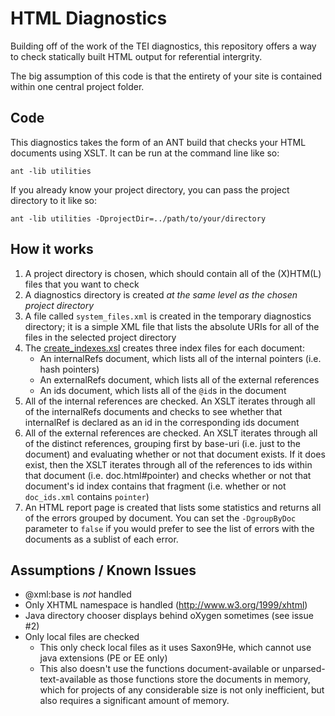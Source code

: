 # HTML Diagnostics

Building off of the work of the TEI diagnostics, this repository offers a way to check statically built HTML output for referential intergrity.

The big assumption of this code is that the entirety of your site is contained within one central project folder.

## Code

This diagnostics takes the form of an ANT build that checks your HTML documents using XSLT. It can be run at the command line like so:

```
ant -lib utilities
```

If you already know your project directory, you can pass the project directory to it like so:

```
ant -lib utilities -DprojectDir=../path/to/your/directory
```

## How it works

1. A project directory is chosen, which should contain all of the (X)HTM(L) files that you want to check
1. A diagnostics directory is created *at the same level as the chosen project directory*
1. A file called `system_files.xml` is created in the temporary diagnostics directory; it is a simple XML file that lists the absolute URIs for all of the files in the selected project directory
1. The [create_indexes.xsl](xsl/create_indexes.xsl) creates three index files for each document:
    * An internalRefs document, which lists all of the internal pointers (i.e. hash pointers)
    * An externalRefs document, which lists all of the external references
    * An ids document, which lists all of the `@id`s in the document
1.  All of the internal references are checked. An XSLT iterates through all of the internalRefs documents and checks to see whether that internalRef is declared as an id in the corresponding ids document
1. All of the external references are checked. An XSLT iterates through all of the distinct references, grouping first by base-uri (i.e. just to the document) and evaluating whether or not that document exists. If it does exist, then the XSLT iterates through all of the references to ids within that document (i.e. doc.html#pointer) and checks whether or not that document's id index contains that fragment (i.e. whether or not `doc_ids.xml` contains `pointer`)
1. An HTML report page is created that lists some statistics and returns all of the errors grouped by document. You can set the `-DgroupByDoc` parameter to `false` if you would prefer to see the list of errors with the documents as a sublist of each error.
    
## Assumptions / Known Issues

* @xml:base is *not* handled
* Only XHTML namespace is handled (http://www.w3.org/1999/xhtml)
* Java directory chooser displays behind oXygen sometimes (see issue #2)
* Only local files are checked
   * This only check local files as it uses Saxon9He, which cannot use java extensions (PE or EE only)
   * This also doesn't use the functions document-available or unparsed-text-available as those functions store the documents in memory, which for projects of any considerable size is not only inefficient, but also requires a significant amount of memory.